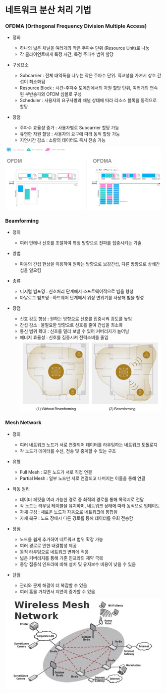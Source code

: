 # 네트워크 분산 처리 기법

### OFDMA (Orthogonal Frequency Division Multiple Access)
- 정의
    - 하나의 넓은 채널을 여러개의 작은 주파수 단위 (Resource Unit)로 나눔
    - 각 클라이언트에게 특정 시간, 특정 주파수 범위 할당

- 구성요소
    - Subcarrier : 전체 대역폭을 나누는 작은 주파수 단위. 직교성을 가져서 상호 간섭이 최소화됨
    - Resource Block : 시간-주파수 도메인에서의 자원 할당 단위, 여러개의 연속된 부반송파와 OFDM 심볼로 구성
    - Scheduler : 사용자의 요구사항과 채널 상태에 따라 리소스 블록을 동적으로 할당

- 장점
    - 주파수 효율성 증가 : 사용자별로 Subcarrier 할당 가능
    - 유연한 자원 할당 : 사용자의 요구에 따라 동적 할당 가능
    - 지연시간 감소 : 소량의 데이터도 즉시 전송 가능

![OFDMA](./OFDMA.png)

### Beamforming 
- 정의
    - 여러 안테나 신호를 조절하여 특정 방향으로 전파를 집중시키는 기술

- 방법
    - 파동의 간섭 현상을 이용하여 원하는 방향으로 보강간섭, 다른 방향으로 상쇄간섭을 일으킴

- 종류
    - 디지털 빔포밍 : 신호처리 단계에서 소프트웨어적으로 빔을 형성
    - 아날로그 빔포밍 : 하드웨어 단계에서 위상 변위기를 사용해 빔을 형성

- 장점
    - 신호 강도 향상 : 원하는 방향으로 신호를 집중시켜 강도를 높임
    - 간섭 감소 : 불필요한 방향으로 신호를 줄여 간섭을 최소화
    - 통신 범위 확대 : 신호를 멀리 보낼 수 있어 커버리지가 늘어남
    - 에너지 효율성 : 신호를 집중시켜 전력소비를 줄임
![beamforming](./beamforming.png)

### Mesh Network
- 정의
    - 여러 네트워크 노드가 서로 연결되어 데이터를 라우팅하는 네트워크 토폴로지
    - 각 노드가 데이터를 수신, 전송 및 중계할 수 있는 구조

- 유형

    - Full Mesh : 모든 노드가 서로 직접 연결
    - Partial Mesh : 일부 노드만 서로 연결되고 나머지는 이들을 통해 연결

- 작동 원리
    - 데이터 페킷을 여러 가능한 경로 중 최적의 경로를 통해 목적지로 전달
    - 각 노드는 라우팅 테이블을 유지하며, 네트워크 상태에 따라 동적으로 업데이트
    - 자체 구성 : 새로운 노드가 자동으로 네트워크에 통합됨
    - 자체 복구 : 노드 장애시 다른 경로를 통해 데이터를 우회 전송함

- 장점

    - 노드를 쉽게 추가하여 네트워크 범위 확장 가능
    - 여러 경로로 인한 내결함성 제공
    - 동적 라우팅으로 네트워크 변화에 적응
    - 넓은 커버리지를 통해 기존 인프라의 제약 극복
    - 중앙 집중식 인프라에 비해 설치 및 유지보수 비용이 낮을 수 있음

- 단점
    - 관리와 문제 해결이 더 복잡할 수 있음
    - 여러 홉을 거치면서 지연이 증가할 수 있음

![MwahNetworking](./MeshNetworking.webp)